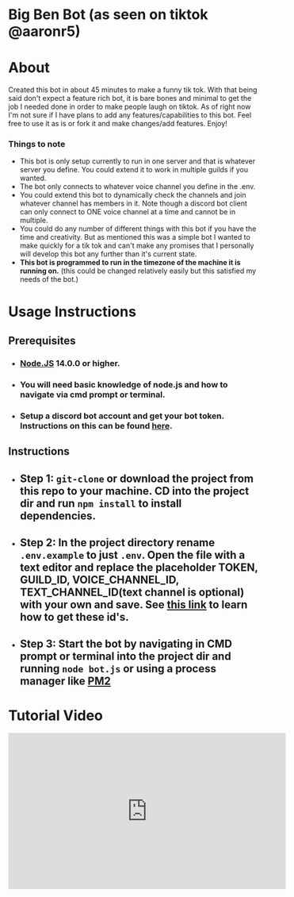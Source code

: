 # **Big Ben Bot** (as seen on tiktok @aaronr5)

# **About**
Created this bot in about 45 minutes to make a funny tik tok. With that being said don't expect a feature rich bot, it is bare bones and minimal to get the job I needed done in order to make people laugh on tiktok. As of right now I'm not sure if I have plans to add any features/capabilities to this bot. Feel free to use it as is or fork it and make changes/add features. Enjoy!

### Things to note
- This bot is only setup currently to run in one server and that is whatever server you define. You could extend it to work in multiple guilds if you wanted.
- The bot only connects to whatever voice channel you define in the .env.
- You could extend this bot to dynamically check the channels and join whatever channel has members in it. Note though a discord bot client can only connect to ONE voice channel at a time and cannot be in multiple.
- You could do any number of different things with this bot if you have the time and creativity. But as mentioned this was a simple bot I wanted to make quickly for a tik tok and can't make any promises that I personally will develop this bot any further than it's current state.
- **This bot is programmed to run in the timezone of the machine it is running on.** (this could be changed relatively easily but this satisfied my needs of the bot.)
# **Usage Instructions**

## **Prerequisites**

- ### [Node.JS](https://nodejs.org/en/) 14.0.0 or higher.
- ### You will need basic knowledge of node.js and how to navigate via cmd prompt or terminal.
- ### Setup a discord bot account and get your bot token. Instructions on this can be found [here](https://discordjs.guide/preparations/setting-up-a-bot-application.html#keeping-your-token-safe).

## **Instructions**
- ## **Step 1**: `git-clone` or download the project from this repo to your machine. CD into the project dir and run `npm install` to install dependencies.
- ## **Step 2**: In the project directory rename `.env.example` to just `.env`. Open the file with a text editor and replace the placeholder TOKEN, GUILD_ID, VOICE_CHANNEL_ID, TEXT_CHANNEL_ID(text channel is optional) with your own and save. See [this link](https://support.discord.com/hc/en-us/articles/206346498-Where-can-I-find-my-User-Server-Message-ID-) to learn how to get these id's.
- ## **Step 3**: Start the bot by navigating in CMD prompt or terminal into the project dir and running `node bot.js` or using a process manager like [PM2](https://www.npmjs.com/package/pm2)

# Tutorial Video

<iframe width="560" height="315" src="https://www.youtube.com/embed/ObtVxV3g4aE" title="YouTube video player" frameborder="0" allow="accelerometer; autoplay; clipboard-write; encrypted-media; gyroscope; picture-in-picture" allowfullscreen></iframe>
